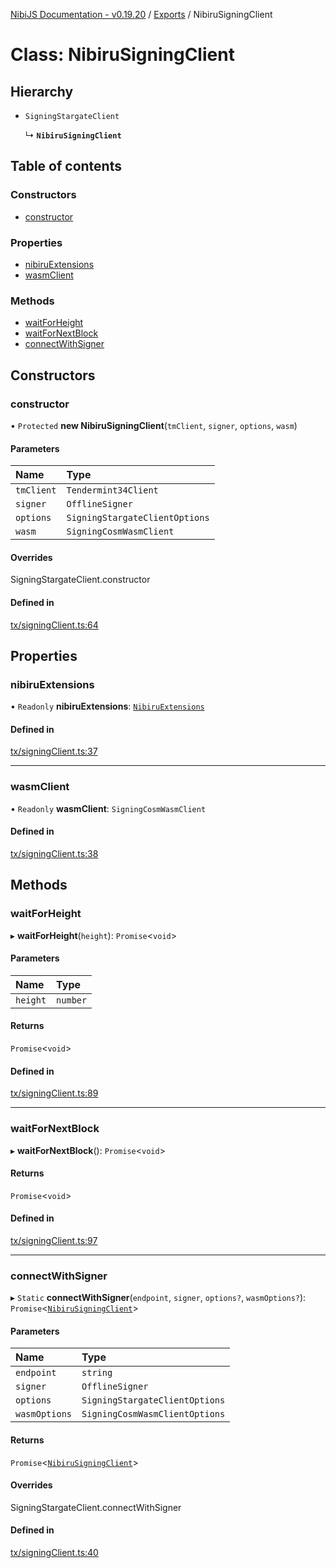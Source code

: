 [NibiJS Documentation - v0.19.20](../intro.md) / [Exports](../modules.md) / NibiruSigningClient

# Class: NibiruSigningClient

## Hierarchy

- `SigningStargateClient`

  ↳ **`NibiruSigningClient`**

## Table of contents

### Constructors

- [constructor](NibiruSigningClient.md#constructor)

### Properties

- [nibiruExtensions](NibiruSigningClient.md#nibiruextensions)
- [wasmClient](NibiruSigningClient.md#wasmclient)

### Methods

- [waitForHeight](NibiruSigningClient.md#waitforheight)
- [waitForNextBlock](NibiruSigningClient.md#waitfornextblock)
- [connectWithSigner](NibiruSigningClient.md#connectwithsigner)

## Constructors

### constructor

• `Protected` **new NibiruSigningClient**(`tmClient`, `signer`, `options`, `wasm`)

#### Parameters

| Name | Type |
| :------ | :------ |
| `tmClient` | `Tendermint34Client` |
| `signer` | `OfflineSigner` |
| `options` | `SigningStargateClientOptions` |
| `wasm` | `SigningCosmWasmClient` |

#### Overrides

SigningStargateClient.constructor

#### Defined in

[tx/signingClient.ts:64](https://github.com/NibiruChain/ts-sdk/blob/6819e4e/packages/nibijs/src/tx/signingClient.ts#L64)

## Properties

### nibiruExtensions

• `Readonly` **nibiruExtensions**: [`NibiruExtensions`](../modules.md#nibiruextensions)

#### Defined in

[tx/signingClient.ts:37](https://github.com/NibiruChain/ts-sdk/blob/6819e4e/packages/nibijs/src/tx/signingClient.ts#L37)

___

### wasmClient

• `Readonly` **wasmClient**: `SigningCosmWasmClient`

#### Defined in

[tx/signingClient.ts:38](https://github.com/NibiruChain/ts-sdk/blob/6819e4e/packages/nibijs/src/tx/signingClient.ts#L38)

## Methods

### waitForHeight

▸ **waitForHeight**(`height`): `Promise`<`void`\>

#### Parameters

| Name | Type |
| :------ | :------ |
| `height` | `number` |

#### Returns

`Promise`<`void`\>

#### Defined in

[tx/signingClient.ts:89](https://github.com/NibiruChain/ts-sdk/blob/6819e4e/packages/nibijs/src/tx/signingClient.ts#L89)

___

### waitForNextBlock

▸ **waitForNextBlock**(): `Promise`<`void`\>

#### Returns

`Promise`<`void`\>

#### Defined in

[tx/signingClient.ts:97](https://github.com/NibiruChain/ts-sdk/blob/6819e4e/packages/nibijs/src/tx/signingClient.ts#L97)

___

### connectWithSigner

▸ `Static` **connectWithSigner**(`endpoint`, `signer`, `options?`, `wasmOptions?`): `Promise`<[`NibiruSigningClient`](NibiruSigningClient.md)\>

#### Parameters

| Name | Type |
| :------ | :------ |
| `endpoint` | `string` |
| `signer` | `OfflineSigner` |
| `options` | `SigningStargateClientOptions` |
| `wasmOptions` | `SigningCosmWasmClientOptions` |

#### Returns

`Promise`<[`NibiruSigningClient`](NibiruSigningClient.md)\>

#### Overrides

SigningStargateClient.connectWithSigner

#### Defined in

[tx/signingClient.ts:40](https://github.com/NibiruChain/ts-sdk/blob/6819e4e/packages/nibijs/src/tx/signingClient.ts#L40)
